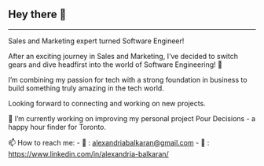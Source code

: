 ## Hey there 👋

---

Sales and Marketing expert turned Software Engineer!

After an exciting journey in Sales and Marketing, I’ve decided to switch gears and dive headfirst into the world of Software Engineering! 🚀 

I’m combining my passion for tech with a strong foundation in business to build something truly amazing in the tech world.

Looking forward to connecting and working on new projects.

 🔭 I’m currently working on improving my personal project Pour Decisions - a happy hour finder for Toronto.

 📫 How to reach me: 
       - 📧 : alexandriabalkaran@gmail.com
       - 💼 : https://www.linkedin.com/in/alexandria-balkaran/

 
<!--
**AlexandriaBalkaran/AlexandriaBalkaran** is a ✨ _special_ ✨ repository because its `README.md` (this file) appears on your GitHub profile.

Here are some ideas to get you started:

- 🔭 I’m currently working on ...
- 🌱 I’m currently learning ...
- 👯 I’m looking to collaborate on ...
- 🤔 I’m looking for help with ...
- 💬 Ask me about ...
- 📫 How to reach me: 
- 😄 Pronouns: ...
- ⚡ Fun fact: ...
-->
